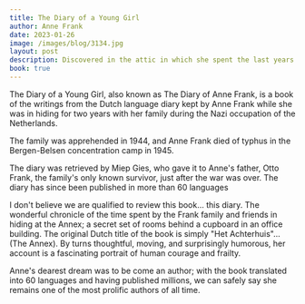 ```yaml
---
title: The Diary of a Young Girl
author: Anne Frank
date: 2023-01-26
image: /images/blog/3134.jpg
layout: post
description: Discovered in the attic in which she spent the last years of her life, Anne Frank’s remarkable diary has become a world classic—a powerful reminder of the horrors of war and an eloquent testament to the human spirit. 
book: true
---
```


The Diary of a Young Girl, also known as The Diary of Anne Frank, is a book of the writings from the Dutch language diary kept by Anne Frank while she was in hiding for two years with her family during the Nazi occupation of the Netherlands.

The family was apprehended in 1944, and Anne Frank died of typhus in the Bergen-Belsen concentration camp in 1945.

The diary was retrieved by Miep Gies, who gave it to Anne's father, Otto Frank, the family's only known survivor, just after the war was over. The diary has since been published in more than 60 languages

I don't believe we are qualified to review this book... this diary. The wonderful chronicle of the time spent by the Frank family and friends in hiding at the Annex; a secret set of rooms behind a cupboard in an office building. The original Dutch title of the book is simply "Het Achterhuis"... (The Annex). By turns thoughtful, moving, and surprisingly humorous, her account is a fascinating portrait of human courage and frailty.

Anne's dearest dream was to be come an author; with the book translated into 60 languages and having published millions, we can safely say she remains one of the most prolific authors of all time.
